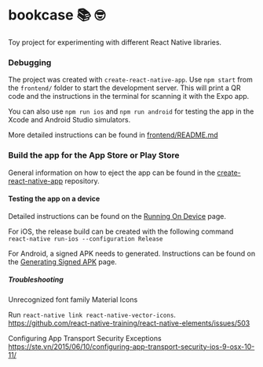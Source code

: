 # bookcase 📚 🤓
Toy project for experimenting with different React Native libraries.

### Debugging

The project was created with `create-react-native-app`. Use `npm start` from the `frontend/`
folder to start the development server. This will print a QR code and the instructions
in the terminal for scanning it with the Expo app.

You can also use `npm run ios` and `npm run android` for testing the app in the
Xcode and Android Studio simulators.

More detailed instructions can be found in [frontend/README.md](./frontend/README.md)

### Build the app for the App Store or Play Store

General information on how to eject the app can be found in the [create-react-native-app](https://github.com/react-community/create-react-native-app/blob/master/EJECTING.md)
repository.

#### Testing the app on a device

Detailed instructions can be found on the [Running On Device](https://facebook.github.io/react-native/docs/running-on-device.html#building-your-app-for-production) page.

For iOS, the release build can be created with the following command
`react-native run-ios --configuration Release`

For Android, a signed APK needs to generated. Instructions can be found on the [Generating Signed APK](https://facebook.github.io/react-native/docs/signed-apk-android.html) page.

##### Troubleshooting

Unrecognized font family Material Icons

Run `react-native link react-native-vector-icons`.
https://github.com/react-native-training/react-native-elements/issues/503

Configuring App Transport Security Exceptions
https://ste.vn/2015/06/10/configuring-app-transport-security-ios-9-osx-10-11/
